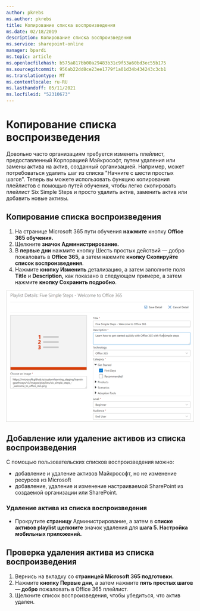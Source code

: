 ```yaml
---
author: pkrebs
ms.author: pkrebs
title: Копирование списка воспроизведения
ms.date: 02/18/2019
description: Копирование списка воспроизведения
ms.service: sharepoint-online
manager: bpardi
ms.topic: article
ms.openlocfilehash: b575a817bb00a29483b31c9f53a60bd3ec55b175
ms.sourcegitcommit: 956ab22dd8ce23ee1779f1a01d34b434243c3cb1
ms.translationtype: MT
ms.contentlocale: ru-RU
ms.lasthandoff: 05/11/2021
ms.locfileid: "52310673"
---
```

# <a name="copy-a-playlist"></a>Копирование списка воспроизведения
Довольно часто организациям требуется изменить плейлист, предоставленный Корпорацией Майкрософт, путем удаления или замены актива на актив, созданный организацией. Например, может потребоваться удалить шаг из списка "Начните с шести простых шагов". Теперь вы можете использовать функцию копирования плейлистов с помощью путей обучения, чтобы легко скопировать плейлист Six Simple Steps и просто удалить актив, заменить актив или добавить новые активы. 

## <a name="to-copy-a-playlist"></a>Копирование списка воспроизведения

1. На странице Microsoft 365 пути обучения **нажмите** кнопку **Office 365 обучения.**
2. Щелкните **значок Администрирование.**
3. В **первые дни** нажмите кнопку Шесть простых действий — добро пожаловать в **Office 365,** а затем нажмите **кнопку Скопируйте список воспроизведения**. 
4. Нажмите **кнопку Изменить** детализацию, а затем заполните поля **Title** и **Description,** как показано в следующем примере, а затем нажмите **кнопку Сохранить подробно**.  
 
![cg-copyplaylist5steps.png](media/cg-copyplaylist5steps.png)

## <a name="add-or-remove-assets-from-a-playlist"></a>Добавление или удаление активов из списка воспроизведения
С помощью пользовательских списков воспроизведения можно:
- добавление и удаление активов Майкрософт, но не изменение ресурсов из Microsoft
- добавление, удаление и изменение настраиваемой SharePoint из создаемой организации или SharePoint. 

### <a name="remove-an-asset-from-a-playlist"></a>Удаление актива из списка воспроизведения
- Прокрутите **страницу** Администрирование, а затем в **списке активов playlist щелкните** значок удаления для **шага 5. Настройка мобильных приложений.** 

## <a name="verify-the-asset-is-removed-from-the-playlist"></a>Проверка удаления актива из списка воспроизведения
1. Вернись на вкладку со **страницей Microsoft 365 подготовки.**
2. Нажмите **кнопку Первые дни,** а затем нажмите **пять простых шагов — добро** пожаловать в Office 365 плейлист. 
3. Щелкните список воспроизведения, чтобы убедиться, что актив удален.


